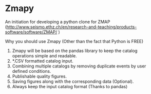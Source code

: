 # Zmapy
An initiation for developing a python clone for ZMAP 
(http://www.seismo.ethz.ch/en/research-and-teaching/products-software/software/ZMAP/ )

Why you should use Zmapy (Other than the fact that Python is FREE)
1. Zmapy will be based on the pandas library to keep the catalog operations simple and readable.
2. *.CSV formatted catalog input.
3. Combining multiple catalogs by removing duplicate events by user defined conditions.
4. Publishable quality figures.
5. Saving figures along with the corresponding data (Optional).
6. Always keep the input catalog format (Thanks to pandas)


